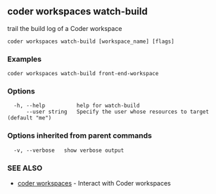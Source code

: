 ## coder workspaces watch-build

trail the build log of a Coder workspace

```
coder workspaces watch-build [workspace_name] [flags]
```

### Examples

```
coder workspaces watch-build front-end-workspace
```

### Options

```
  -h, --help          help for watch-build
      --user string   Specify the user whose resources to target (default "me")
```

### Options inherited from parent commands

```
  -v, --verbose   show verbose output
```

### SEE ALSO

* [coder workspaces](coder_workspaces.md)	 - Interact with Coder workspaces

